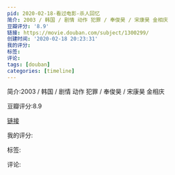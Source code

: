 ```yaml
---
pid: 2020-02-18-看过电影-杀人回忆
简介: 2003 / 韩国 / 剧情 动作 犯罪 / 奉俊昊 / 宋康昊 金相庆
豆瓣评分: '8.9'
链接: https://movie.douban.com/subject/1300299/
创建时间: '2020-02-18 20:23:31'
我的评分:
标签:
评论:
tags: [douban]
categories: [timeline]
---
```

简介:2003 / 韩国 / 剧情 动作 犯罪 / 奉俊昊 / 宋康昊 金相庆

豆瓣评分:8.9

[链接](https://movie.douban.com/subject/1300299/)

我的评分:

标签:

评论:

